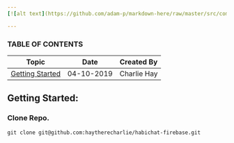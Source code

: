 ```yaml
---
[![alt text](https://github.com/adam-p/markdown-here/raw/master/src/common/images/icon48.png "Logo Title Text 1")](https://www.google.com)

---
```


### TABLE OF CONTENTS

| Topic                       | Date       | Created By  |
| --------------------------- | ---------- | ----------- |
| [Getting Started](#Topic01) | 04-10-2019 | Charlie Hay |

<a name="Topic01"></a>

## Getting Started:

### Clone Repo.

```
git clone git@github.com:haytherecharlie/habichat-firebase.git
```
